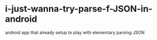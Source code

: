 # i-just-wanna-try-parse-f-JSON-in-android
android app that already setup to play with elementary parsing JSON
